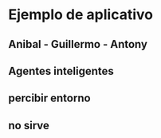 # Ejemplo de aplicativo 
 
## Anibal - Guillermo - Antony

## Agentes inteligentes

## percibir entorno

## no sirve